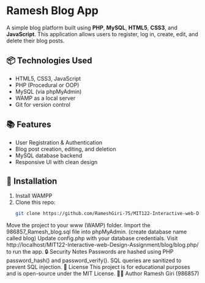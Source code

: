 # Ramesh Blog App

A simple blog platform built using **PHP**, **MySQL**, **HTML5**, **CSS3**, and **JavaScript**. This application allows users to register, log in, create, edit, and delete their blog posts.

## 📦 Technologies Used
- HTML5, CSS3, JavaScript
- PHP (Procedural or OOP)
- MySQL (via phpMyAdmin)
- WAMP as a local server
- Git for version control

## 📚 Features
- User Registration & Authentication
- Blog post creation, editing, and deletion
- MySQL database backend
- Responsive UI with clean design

## 🚀 Installation

1. Install WAMPP
2. Clone this repo:
   ```bash
   git clone https://github.com/RameshGiri-75/MIT122-Interactive-web-Design-Assignment.git
Move the project to your www (WAMP) folder.
Import the 986857_Ramesh_blog.sql file into phpMyAdmin. (create database name called blog)
Update config.php with your database credentials.
Visit http://localhost/MIT122-Interactive-web-Design-Assignment/blog/blog.php/ to run the app.
🔒 Security Notes
Passwords are hashed using PHP password_hash() and password_verify().
SQL queries are sanitized to prevent SQL injection.
📖 License
This project is for educational purposes and is open-source under the MIT License.
🧑‍💻 Author
Ramesh Giri (986857)
